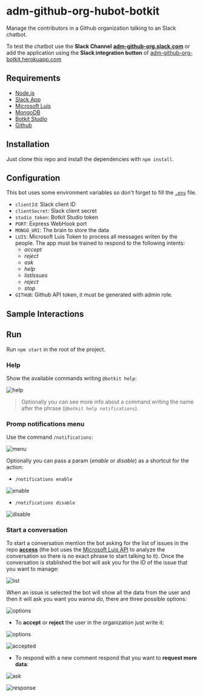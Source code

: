 # adm-github-org-hubot-botkit

Manage the contributors in a Github organization talking to an Slack chatbot.

To test the chatbot use the **Slack Channel** [**adm-github-org.slack.com**](https://adm-github-org.slack.com/) or add the application using the **Slack integration button** of [adm-github-org-botkit.herokuapp.com](https://adm-github-org-botkit.herokuapp.com/)

## Requirements

- [Node.js](https://nodejs.org/es/)
- [Slack App](https://api.slack.com/apps)
- [Microsoft Luis](https://www.luis.ai/)
- [MongoDB](https://www.mongodb.com) 
- [Botkit Studio](https://studio.botkit.ai/login)
- [Github](https://github.com/)

## Installation

Just clone this repo and install the dependencies with `npm install`.

## Configuration

This bot uses some environment variables so don't forget to fill the [`.env`](https://github.com/BEEVA-bots-poc/adm-github-org-botkit/blob/master/.env) file.

  * `clientId`: Slack client ID
  * `clientSecret`: Slack client secret
  * `studio_token`: Botkit Studio token
  * `PORT`: Express WebHook port
  * `MONGO_URI`: The brain to store the data
  * `LUIS`: Microsoft Luis Token to process all messages writen by the people. The app must be trained to respond to the following intents:
    - *accept*
    - *reject*
    - *ask*
    - *help*
    - *listIssues*
    - *reject*
    - *stop*
  * `GITHUB`: Github API token, it must be generated with admin role.

## Sample Interactions

## Run

Run `npm start` in the root of the project.

### Help

Show the available commands writing `@botkit help`:

![help](https://i.imgur.com/3134FnB.png)

> Optionally you can see more info about a command writing the name after the phrase (`@botkit help notifications`).

### Promp notifications menu

Use the command `/notifications`:

![menu](https://i.imgur.com/4rKKzOU.png)

Optionally you can pass a param (*enable* or *disable*) as a shortcut for the action:

- `/notifications enable`

![enable](https://i.imgur.com/WcKPNs7.png)

- `/notifications disable`

![disable](https://i.imgur.com/aXiXvwr.png)

### Start a conversation

To start a conversation mention the bot asking for the list of issues in the repo [**access**](https://github.com/BEEVA-bots-poc/access) (the bot uses the [Microsoft Luis API](https://www.luis.ai/) to analyze the conversation so there is no exact phrase to start talking to it).
Once the conversation is stablished the bot will ask you for the ID of the issue that you want to manage:

![list](https://i.imgur.com/HO73qbG.png)

When an issue is selected the bot will show all the data from the user and then it will ask you want you wanna do, there are three possible options:

![options](https://i.imgur.com/RNh0UXu.png)

- To **accept** or **reject** the user in the organization just write it:

![options](https://i.imgur.com/Sb023p7.png)

![accepted](https://i.imgur.com/FZmzeRK.png)

- To respond with a new comment respond that you want to **request more data**:

![ask](https://i.imgur.com/rjmvLum.png)

![response](https://i.imgur.com/lUjKNAW.png)

